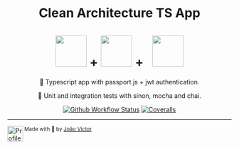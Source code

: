 <div align="center">

<h1>
  Clean Architecture TS App<br/><br/>
  <img src="https://miro.medium.com/max/400/1*YI1tt4kGzvea-v4dAhZ90w.png" height=70 /> +
  <img src="https://vegibit.com/wp-content/uploads/2018/07/JSON-Web-Token-Authentication-With-Node.png" height=70 /> + &nbsp;
  <img src="https://cdn.jsdelivr.net/gh/devicons/devicon/icons/typescript/typescript-plain.svg" height="70" /> 
</h1>

<p>🔐 Typescript app with passport.js + jwt authentication.</p>
<p>🧪 Unit and integration tests with sinon, mocha and chai.</p>


[![Github Workflow Status](https://img.shields.io/coveralls/github/joaovictornsv/passport-jwt-typescript?style=for-the-badge&color=%230779E4)](https://coveralls.io/github/joaovictornsv/passport-jwt-typescript)
[![Coveralls](https://img.shields.io/github/workflow/status/joaovictornsv/passport-jwt-typescript/Build%20and%20Test?style=for-the-badge&color=%230779E4)](https://github.com/joaovictornsv/passport-jwt-typescript/actions)

</div>

---

<div>
  <img align="left" src="https://i.imgur.com/ufUYAFh.png" width=35 alt="Profile"/>
  <sub>Made with 💙 by <a href="https://github.com/joaovictornsv">João Victor</a></sub>
</div>
